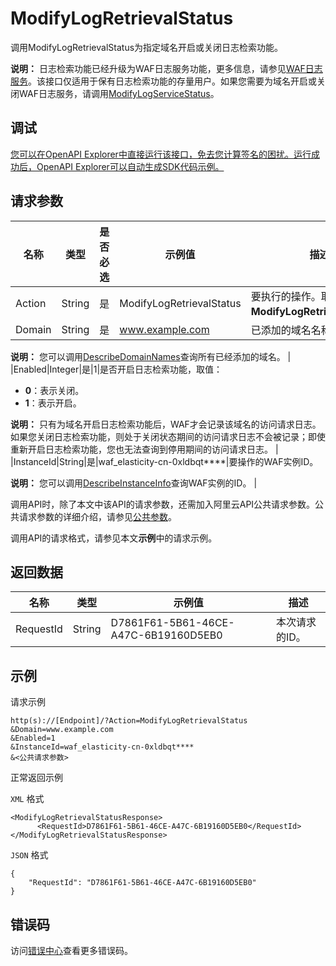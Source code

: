 # ModifyLogRetrievalStatus

调用ModifyLogRetrievalStatus为指定域名开启或关闭日志检索功能。

**说明：** 日志检索功能已经升级为WAF日志服务功能，更多信息，请参见[WAF日志服务](~~100503~~)。该接口仅适用于保有日志检索功能的存量用户。如果您需要为域名开启或关闭WAF日志服务，请调用[ModifyLogServiceStatus](~~162742~~)。

## 调试

[您可以在OpenAPI Explorer中直接运行该接口，免去您计算签名的困扰。运行成功后，OpenAPI Explorer可以自动生成SDK代码示例。](https://api.aliyun.com/#product=waf-openapi&api=ModifyLogRetrievalStatus&type=RPC&version=2019-09-10)

## 请求参数

|名称|类型|是否必选|示例值|描述|
|--|--|----|---|--|
|Action|String|是|ModifyLogRetrievalStatus|要执行的操作。取值：**ModifyLogRetrievalStatus**。 |
|Domain|String|是|www.example.com|已添加的域名名称。

 **说明：** 您可以调用[DescribeDomainNames](~~86373~~)查询所有已经添加的域名。 |
|Enabled|Integer|是|1|是否开启日志检索功能，取值：

 -   **0**：表示关闭。
-   **1**：表示开启。

 **说明：** 只有为域名开启日志检索功能后，WAF才会记录该域名的访问请求日志。如果您关闭日志检索功能，则处于关闭状态期间的访问请求日志不会被记录；即使重新开启日志检索功能，您也无法查询到停用期间的访问请求日志。 |
|InstanceId|String|是|waf\_elasticity-cn-0xldbqt\*\*\*\*|要操作的WAF实例ID。

 **说明：** 您可以调用[DescribeInstanceInfo](~~140857~~)查询WAF实例的ID。 |

调用API时，除了本文中该API的请求参数，还需加入阿里云API公共请求参数。公共请求参数的详细介绍，请参见[公共参数](~~162719~~)。

调用API的请求格式，请参见本文**示例**中的请求示例。

## 返回数据

|名称|类型|示例值|描述|
|--|--|---|--|
|RequestId|String|D7861F61-5B61-46CE-A47C-6B19160D5EB0|本次请求的ID。 |

## 示例

请求示例

```
http(s)://[Endpoint]/?Action=ModifyLogRetrievalStatus
&Domain=www.example.com
&Enabled=1
&InstanceId=waf_elasticity-cn-0xldbqt****
&<公共请求参数>
```

正常返回示例

`XML` 格式

```
<ModifyLogRetrievalStatusResponse>
	  <RequestId>D7861F61-5B61-46CE-A47C-6B19160D5EB0</RequestId>
</ModifyLogRetrievalStatusResponse>
```

`JSON` 格式

```
{
    "RequestId": "D7861F61-5B61-46CE-A47C-6B19160D5EB0"
}
```

## 错误码

访问[错误中心](https://error-center.aliyun.com/status/product/waf-openapi)查看更多错误码。

